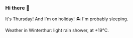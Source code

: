 ### Hi there :wave:

It's Thursday! And I'm on holiday! :desert_island: I'm probably sleeping.

Weather in Winterthur: light rain shower, at +19°C.
